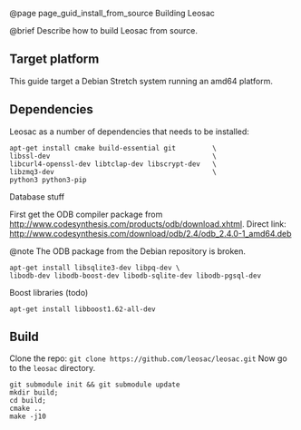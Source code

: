@page page_guid_install_from_source Building Leosac

@brief Describe how to build Leosac from source.


Target platform
---------------

This guide target a Debian Stretch system running an amd64 platform.

Dependencies
------------


Leosac as a number of dependencies that needs to be installed:
```
apt-get install cmake build-essential git         \
libssl-dev                                        \
libcurl4-openssl-dev libtclap-dev libscrypt-dev   \
libzmq3-dev                                       \
python3 python3-pip
```

Database stuff

First get the ODB compiler package from http://www.codesynthesis.com/products/odb/download.xhtml.
Direct link: http://www.codesynthesis.com/download/odb/2.4/odb_2.4.0-1_amd64.deb

@note The ODB package from the Debian repository is broken.

```
apt-get install libsqlite3-dev libpq-dev \
libodb-dev libodb-boost-dev libodb-sqlite-dev libodb-pgsql-dev
```

Boost libraries (todo)

```
apt-get install libboost1.62-all-dev
```


Build
-----

Clone the repo: `git clone https://github.com/leosac/leosac.git`
Now go to the `leosac` directory.

```
git submodule init && git submodule update
mkdir build;
cd build;
cmake ..
make -j10
```
